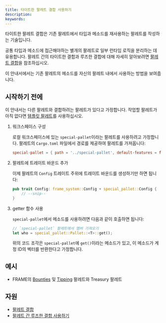 ```yaml
---
title: 타이트한 팔레트 결합 사용하기
description:
keywords:
---
```


타이트한 팔레트 결합은 기존 팔레트에서 타입과 메소드를 재사용하는 팔레트를 작성하는 기술입니다.

공통 타입과 메소드에 접근해야하는 별개의 팔레트로 일부 런타임 로직을 분리하는 데 유용합니다.
팔레트 간의 타이트한 결합과 루즈한 결합에 대해 자세히 알아보려면 [팔레트 결합](/build/pallet-coupling)을 참조하십시오.

이 안내서에서는 기존 팔레트의 메소드를 자신의 팔레트 내에서 사용하는 방법을 보여줍니다.

## 시작하기 전에

이 안내서는 다른 팔레트와 결합하려는 팔레트가 있다고 가정합니다.
작업할 팔레트가 아직 없다면 [템플릿 팔레트](https://github.com/substrate-developer-hub/substrate-node-template/blob/main/pallets/template/src/lib.rs)를 사용하십시오.

1. 워크스페이스 구성

   로컬 워크스페이스에 있는 `special-pallet`이라는 팔레트를 사용하려고 가정합니다.
   팔레트의 `Cargo.toml` 파일에서 경로를 제공하여 팔레트를 가져옵니다:

   ```toml
   special-pallet = { path = '../special-pallet', default-features = false }
   ```

1. 팔레트에 트레이트 바운드 추가

   이제 팔레트의 `Config` 트레이트 주위에 트레이트 바운드를 생성하기만 하면 됩니다:

   ```rust
   pub trait Config: frame_system::Config + special_pallet::Config {
       // --snip--
   }
   ```

1. getter 함수 사용

   `special-pallet`에서 메소드를 사용하려면 다음과 같이 호출하면 됩니다:

   ```rust
   // `special-pallet` 팔레트에서 멤버 가져오기
   let who = special_pallet::Pallet::<T>::get();
   ```

   위의 코드 조각은 `special-pallet`에 `get()`이라는 메소드가 있고, 이 메소드가 계정 ID의 벡터를 반환한다고 가정합니다.

## 예시

- FRAME의 [Bounties](https://github.com/paritytech/polkadot-sdk/blob/master/substrate/frame/bounties) 및 [Tipping](https://github.com/paritytech/polkadot-sdk/blob/master/substrate/frame/tips) 팔레트와 Treasury 팔레트

## 자원

- [팔레트 결합](/build/pallet-coupling)
- [팔레트 간 루즈한 결합 사용하기](/reference/how-to-guides/pallet-design/use-loose-coupling/)